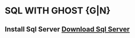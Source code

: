 # SQL WITH GHOST {G|N}
## Install Sql Server [Download Sql Server](https://www.microsoft.com/en-us/sql-server/sql-server-downloads "Download Sql Server")
